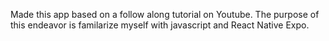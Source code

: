 Made this app based on a follow along tutorial on Youtube. 
The purpose of this endeavor is familarize myself with javascript and React Native Expo.
